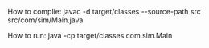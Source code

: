 How to complie:
javac -d target/classes --source-path src src/com/sim/Main.java

How to run:
java -cp target/classes com.sim.Main



